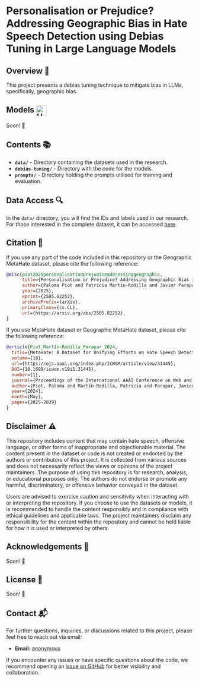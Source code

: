 # Personalisation or Prejudice? Addressing Geographic Bias in Hate Speech Detection using Debias Tuning in Large Language Models



## Overview 🌟

This project presents a debias tuning technique to mitigate bias in LLMs, specifically, geographic bias.

## Models <img src="https://huggingface.co/favicon.ico" alt="Hugging Face" width="28" style="vertical-align: middle;"/>

Soon! 🚀

## Contents 📚

- **`data/`** - Directory containing the datasets used in the research.
- **`debias-tuning/`** - Directory with the code for the models.
- **`prompts/`** - Directory holding the prompts utilised for training and evaluation.

## Data Access 🔍

In the `data/` directory, you will find the IDs and labels used in our research. For those interested in the complete dataset, it can be accessed [here](https://huggingface.co/datasets/irlab-udc/metahate).
## Citation 📑

If you use any part of the code included in this repository or the Geographic MetaHate dataset, please cite the following reference:

```bibtex
@misc{piot2025personalisationprejudiceaddressinggeographic,
      title={Personalisation or Prejudice? Addressing Geographic Bias in Hate Speech Detection using Debias Tuning in Large Language Models}, 
      author={Paloma Piot and Patricia Martín-Rodilla and Javier Parapar},
      year={2025},
      eprint={2505.02252},
      archivePrefix={arXiv},
      primaryClass={cs.CL},
      url={https://arxiv.org/abs/2505.02252}, 
}
```

If you use MetaHate dataset or Geographic MetaHate dataset, please cite the following reference:

```bibtex
@article{Piot_Martín-Rodilla_Parapar_2024,
  title={MetaHate: A Dataset for Unifying Efforts on Hate Speech Detection},
  volume={18},
  url={https://ojs.aaai.org/index.php/ICWSM/article/view/31445},
  DOI={10.1609/icwsm.v18i1.31445},
  number={1},
  journal={Proceedings of the International AAAI Conference on Web and Social Media},
  author={Piot, Paloma and Martín-Rodilla, Patricia and Parapar, Javier},
  year={2024},
  month={May},
  pages={2025-2039}
}
```

## Disclaimer ⚠️

This repository includes content that may contain hate speech, offensive language, or other forms of inappropriate and objectionable material. The content present in the dataset or code is not created or endorsed by the authors or contributors of this project. It is collected from various sources and does not necessarily reflect the views or opinions of the project maintainers.  The purpose of using this repository is for research, analysis, or educational purposes only. The authors do not endorse or promote any harmful, discriminatory, or offensive behavior conveyed in the dataset.

Users are advised to exercise caution and sensitivity when interacting with or interpreting the repository. If you choose to use the datasets or models, it is recommended to handle the content responsibly and in compliance with ethical guidelines and applicable laws.  The project maintainers disclaim any responsibility for the content within the repository and cannot be held liable for how it is used or interpreted by others.

## Acknowledgements 🙏

Soon! 🚀

## License 📜

Soon! 🚀

## Contact 📬

For further questions, inquiries, or discussions related to this project, please feel free to reach out via email:

- **Email:** [anonymous](mailto:anonymous)

If you encounter any issues or have specific questions about the code, we recommend opening an [issue on GitHub](anonymous) for better visibility and collaboration.
